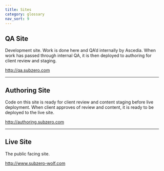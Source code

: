 ```yaml
---
title: Sites
category: glossary
nav_sort: 9
---
```

## QA Site
Development site. Work is done here and QA’d internally by Ascedia. When work has passed through internal QA, it is then deployed to authoring for client review and staging.

http://qa.subzero.com

---

## Authoring Site
Code on this site is ready for client review and content staging before live deployment. When client approves of review and content, it is ready to be deployed to the live site.

http://authoring.subzero.com

---

## Live Site
The public facing site. 

http://www.subzero-wolf.com